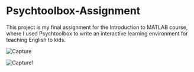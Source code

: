 # Psychtoolbox-Assignment

This project is my final assignment for the Introduction to MATLAB course, where I used Psychtoolbox to write an interactive learning environment for teaching English to kids.

![Capture](https://user-images.githubusercontent.com/44211738/159093633-0413d4d4-16e1-4842-b94f-3c8d99b87950.PNG)

![Capture1](https://user-images.githubusercontent.com/44211738/159093905-f89d479d-4438-4d45-af29-44ae886e90fc.PNG)
